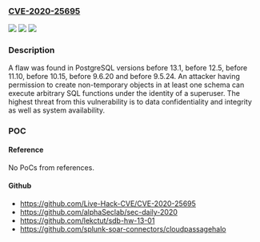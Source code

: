 ### [CVE-2020-25695](https://cve.mitre.org/cgi-bin/cvename.cgi?name=CVE-2020-25695)
![](https://img.shields.io/static/v1?label=Product&message=postgresql&color=blue)
![](https://img.shields.io/static/v1?label=Version&message=All%20PostgreSQL%20versions%20before%2013.1%2C%20before%2012.5%2C%20before%2011.10%2C%20before%2010.15%2C%20before%209.6.20%20and%20before%209.5.24%20&color=brightgreen)
![](https://img.shields.io/static/v1?label=Vulnerability&message=CWE-89&color=brightgreen)

### Description

A flaw was found in PostgreSQL versions before 13.1, before 12.5, before 11.10, before 10.15, before 9.6.20 and before 9.5.24. An attacker having permission to create non-temporary objects in at least one schema can execute arbitrary SQL functions under the identity of a superuser. The highest threat from this vulnerability is to data confidentiality and integrity as well as system availability.

### POC

#### Reference
No PoCs from references.

#### Github
- https://github.com/Live-Hack-CVE/CVE-2020-25695
- https://github.com/alphaSeclab/sec-daily-2020
- https://github.com/lekctut/sdb-hw-13-01
- https://github.com/splunk-soar-connectors/cloudpassagehalo

